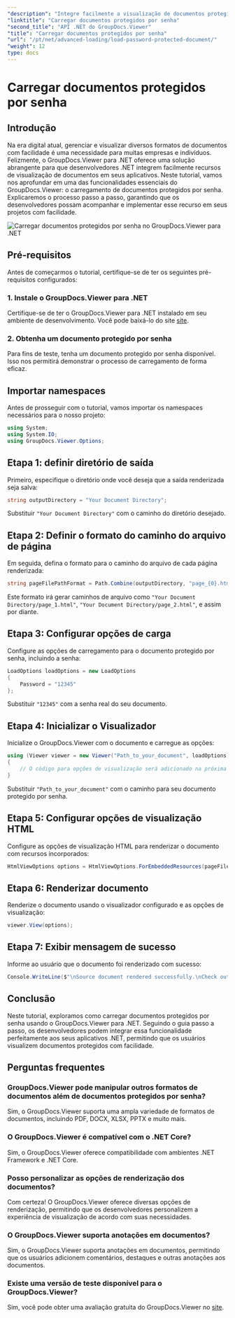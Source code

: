 ```yaml
---
"description": "Integre facilmente a visualização de documentos protegidos por senha em aplicativos .NET usando o GroupDocs.Viewer para .NET. Siga nosso tutorial passo a passo para uma experiência perfeita."
"linktitle": "Carregar documentos protegidos por senha"
"second_title": "API .NET do GroupDocs.Viewer"
"title": "Carregar documentos protegidos por senha"
"url": "/pt/net/advanced-loading/load-password-protected-document/"
"weight": 12
type: docs
---
```

# Carregar documentos protegidos por senha

## Introdução
Na era digital atual, gerenciar e visualizar diversos formatos de documentos com facilidade é uma necessidade para muitas empresas e indivíduos. Felizmente, o GroupDocs.Viewer para .NET oferece uma solução abrangente para que desenvolvedores .NET integrem facilmente recursos de visualização de documentos em seus aplicativos. Neste tutorial, vamos nos aprofundar em uma das funcionalidades essenciais do GroupDocs.Viewer: o carregamento de documentos protegidos por senha. Explicaremos o processo passo a passo, garantindo que os desenvolvedores possam acompanhar e implementar esse recurso em seus projetos com facilidade.

![Carregar documentos protegidos por senha no GroupDocs.Viewer para .NET](/viewer/advanced-loading/load-password-protected-documents-img.png)

## Pré-requisitos
Antes de começarmos o tutorial, certifique-se de ter os seguintes pré-requisitos configurados:
### 1. Instale o GroupDocs.Viewer para .NET
Certifique-se de ter o GroupDocs.Viewer para .NET instalado em seu ambiente de desenvolvimento. Você pode baixá-lo do site [site](https://releases.groupdocs.com/viewer/net/).
### 2. Obtenha um documento protegido por senha
Para fins de teste, tenha um documento protegido por senha disponível. Isso nos permitirá demonstrar o processo de carregamento de forma eficaz.

## Importar namespaces
Antes de prosseguir com o tutorial, vamos importar os namespaces necessários para o nosso projeto:
```csharp
using System;
using System.IO;
using GroupDocs.Viewer.Options;
```

## Etapa 1: definir diretório de saída
Primeiro, especifique o diretório onde você deseja que a saída renderizada seja salva:
```csharp
string outputDirectory = "Your Document Directory";
```
Substituir `"Your Document Directory"` com o caminho do diretório desejado.
## Etapa 2: Definir o formato do caminho do arquivo de página
Em seguida, defina o formato para o caminho do arquivo de cada página renderizada:
```csharp
string pageFilePathFormat = Path.Combine(outputDirectory, "page_{0}.html");
```
Este formato irá gerar caminhos de arquivo como `"Your Document Directory/page_1.html"`, `"Your Document Directory/page_2.html"`, e assim por diante.
## Etapa 3: Configurar opções de carga
Configure as opções de carregamento para o documento protegido por senha, incluindo a senha:
```csharp
LoadOptions loadOptions = new LoadOptions
{
    Password = "12345"
};
```
Substituir `"12345"` com a senha real do seu documento.
## Etapa 4: Inicializar o Visualizador
Inicialize o GroupDocs.Viewer com o documento e carregue as opções:
```csharp
using (Viewer viewer = new Viewer("Path_to_your_document", loadOptions))
{
    // O código para opções de visualização será adicionado na próxima etapa.
}
```
Substituir `"Path_to_your_document"` com o caminho para seu documento protegido por senha.
## Etapa 5: Configurar opções de visualização HTML
Configure as opções de visualização HTML para renderizar o documento com recursos incorporados:
```csharp
HtmlViewOptions options = HtmlViewOptions.ForEmbeddedResources(pageFilePathFormat);
```
## Etapa 6: Renderizar documento
Renderize o documento usando o visualizador configurado e as opções de visualização:
```csharp
viewer.View(options);
```
## Etapa 7: Exibir mensagem de sucesso
Informe ao usuário que o documento foi renderizado com sucesso:
```csharp
Console.WriteLine($"\nSource document rendered successfully.\nCheck output in {outputDirectory}.");
```

## Conclusão
Neste tutorial, exploramos como carregar documentos protegidos por senha usando o GroupDocs.Viewer para .NET. Seguindo o guia passo a passo, os desenvolvedores podem integrar essa funcionalidade perfeitamente aos seus aplicativos .NET, permitindo que os usuários visualizem documentos protegidos com facilidade.
## Perguntas frequentes
### GroupDocs.Viewer pode manipular outros formatos de documentos além de documentos protegidos por senha?
Sim, o GroupDocs.Viewer suporta uma ampla variedade de formatos de documentos, incluindo PDF, DOCX, XLSX, PPTX e muito mais.
### O GroupDocs.Viewer é compatível com o .NET Core?
Sim, o GroupDocs.Viewer oferece compatibilidade com ambientes .NET Framework e .NET Core.
### Posso personalizar as opções de renderização dos documentos?
Com certeza! O GroupDocs.Viewer oferece diversas opções de renderização, permitindo que os desenvolvedores personalizem a experiência de visualização de acordo com suas necessidades.
### O GroupDocs.Viewer suporta anotações em documentos?
Sim, o GroupDocs.Viewer suporta anotações em documentos, permitindo que os usuários adicionem comentários, destaques e outras anotações aos documentos.
### Existe uma versão de teste disponível para o GroupDocs.Viewer?
Sim, você pode obter uma avaliação gratuita do GroupDocs.Viewer no [site](https://releases.groupdocs.com/).